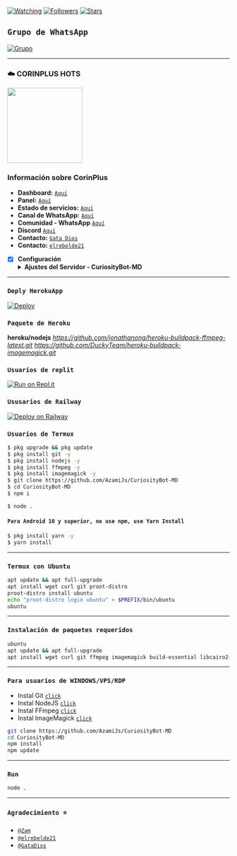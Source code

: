 <a href="https://github.com/azamijs/CuriosityBot-MD/watchers"><img title="Watching" src="https://img.shields.io/github/watchers/azamijs/CuriosityBot-MD?label=Watchers&color=blue&style=flat-square"></a>
<a href="https://github.com/azamijs/Curiosity"><img title="Followers" src="https://img.shields.io/github/followers/azamijs?color=blue&style=flat-square"></a>
<a href="https://github.com/azamijs/CuriosityBot-MD/stargazers/"><img title="Stars" src="https://img.shields.io/github/stars/azamijs/CuriosityBot-MD?color=red&style=flat-square"></a>
</p>

## `Grupo de WhatsApp`
<a href="https://chat.whatsapp.com/JAdp1tAPOCEJZWUeEVrnc7"><img title="Grupo" src="https://img.shields.io/badge/Whatsapp Group-green?colorA=%23ff0000&colorB=%23017e40&style=for-the-badge"></a>

----
### ☁️ CORINPLUS HOTS 
<a href="https://dash.corinplus.com"><img src="https://qu.ax/ZycD.png" height="170px"></a>
### Información sobre CorinPlus

- **Dashboard:** [`Aquí`](https://dash.corinplus.com)
- **Panel:** [`Aquí`](https://ctrl.corinplus.com)
- **Estado de servicios:** [`Aquí`](https://status.corinplus.com)
- **Canal de WhatsApp:** [`Aquí`](https://whatsapp.com/channel/0029VakUvreFHWpyWUr4Jr0g)
- **Comunidad - WhatsApp** [`Aquí`](https://chat.whatsapp.com/HR3OLhsuZPqCMImzuHcuON)
- **Discord** [`Aquí`](https://discord.com/invite/T7ksHu7mkz)
- **Contacto:** [`Gata Dios`](https://wa.me/message/B3KTM5XN2JMRD1)
- **Contacto:** [`elrebelde21`](https://facebook.com/elrebelde21)

- [x] **Configuración** <details><summary>**Ajustes del Servidor - CuriosityBot-MD**</summary><img src="https://telegra.ph/file/0791233795b8c926ac092.jpg"></details>
----

### `Deply HerokuApp`
[![Deploy](https://www.herokucdn.com/deploy/button.svg)](https://heroku.com/deploy?template=https://github.com/AzamiJs/CuriosityBot-MD/)

### `Paquete de Heroku`
**heroku/nodejs**
_https://github.com/jonathanong/heroku-buildpack-ffmpeg-latest.git_
_https://github.com/DuckyTeam/heroku-buildpack-imagemagick.git_

### `Usuarios de replit`
[![Run on Repl.it](https://repl.it/badge/github/AzamiJs/CuriosityBot-MD)](https://repl.it/github/AzamiJs/CuriosityBot-MD)

### `Ususarios de Railway`
[![Deploy on Railway](https://railway.app/button.svg)](https://railway.app)

### `Usuarios de Termux`
```bash
$ pkg upgrade && pkg update
$ pkg install git -y
$ pkg install nodejs -y
$ pkg install ffmpeg -y
$ pkg install imagemagick -y
$ git clone https://github.com/AzamiJs/CuriosityBot-MD
$ cd CuriosityBot-MD
$ npm i 
```
```bash
$ node .
```

#### `Para Android 10 y superior, no use npm, use Yarn Install`
```bash
$ pkg install yarn -y
$ yarn install
```
---------

### `Termux con Ubuntu`

```bash
apt update && apt full-upgrade
apt install wget curl git proot-distro
proot-distro install ubuntu
echo "proot-distro login ubuntu" > $PREFIX/bin/ubuntu
ubuntu
```
---------

### `Instalación de paquetes requeridos`

```bash
ubuntu
apt update && apt full-upgrade
apt install wget curl git ffmpeg imagemagick build-essential libcairo2-dev libpango1.0-dev libjpeg-dev libgif-dev librsvg2-dev dbus-x11 ffmpeg2theora ffmpegfs ffmpegthumbnailer ffmpegthumbnailer-dbg ffmpegthumbs libavcodec-devev librsvg2-dev dbus-x11 ffmpeg2theora ffmpegfs ffmpegthumbnailer ffmpegthumbnailer-dbg ffmpegthumbs libavcodec-dev libavcodec-extra libavcodec-extra58 libavdevice-dev libavdevice58 libavfilter-dev libavfilter-extra libavfilter-extra7 libavformat-dev libavformat58 libavifile-0.7-bin libavifile-0.7-common libavifile-0.7c2 libavresample-dev libavresample4 libavutil-dev libavutil56 libpostproc-dev libpostproc55 graphicsmagick graphicsmagick-dbg graphicsmagick-imagemagick-compat graphicsmagick-libmagick-dev-compat groff imagemagick-6.q16hdri imagemagick-common libchart-gnuplot-perl libgraphics-magick-perl libgraphicsmagick++-q16-12 libgraphicsmagick++1-dev
```
---------

### `Para usuarios de WINDOWS/VPS/RDP`

* Instal Git [`click`](https://git-scm.com/downloads)
* Instal NodeJS [`click`](https://nodejs.org/en/download)
* Instal FFmpeg [`click`](https://ffmpeg.org/download.html)
* Instal ImageMagick [`click`](https://imagemagick.org/script/download.php)
```bash
git clone https://github.com/AzamiJs/CuriosityBot-MD
cd CuriosityBot-MD
npm install
npm update
```
---------

### `Run`

```bash
node .
```

---------

### `Agradecimiento ⭐`
* [`@Zam`](https://github.com/AzamiJs)
* [`@elrebelde21`](https://github.com/elrebelde21)
* [`@GataDios`](https://github.com/GataNina-Li)
